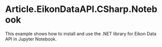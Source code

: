 # Article.EikonDataAPI.CSharp.Notebook
This example shows how to install and use the .NET library for Eikon Data API in Jupyter Notebook.
